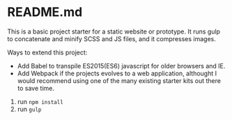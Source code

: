 # README.md

This is a basic project starter for a static website or prototype. It runs gulp to concatenate and minify SCSS and JS files, and it compresses images.

Ways to extend this project:

- Add Babel to transpile ES2015(ES6) javascript for older browsers and IE.
- Add Webpack if the projects evolves to a web application, althought I would recommend using one of the many existing starter kits out there to save time.

1. run `npm install`
2. run `gulp`


